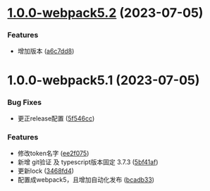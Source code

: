 # [1.0.0-webpack5.2](https://github.com/kangkang1995/react-simple-webpack/compare/v1.0.0-webpack5.1...v1.0.0-webpack5.2) (2023-07-05)


### Features

* 增加版本 ([a6c7dd8](https://github.com/kangkang1995/react-simple-webpack/commit/a6c7dd8f86005715a1e6b351f9029ef128a9505f))

# 1.0.0-webpack5.1 (2023-07-05)


### Bug Fixes

* 更正release配置 ([5f546cc](https://github.com/kangkang1995/react-simple-webpack/commit/5f546cce70283813196f0ea53758a9663da3f2f1))


### Features

* 修改token名字 ([ee2f075](https://github.com/kangkang1995/react-simple-webpack/commit/ee2f075764d066eafbe7dee7f54ac6e10926d93d))
* 新增 git验证  及 typescript版本固定 3.7.3 ([5bf41af](https://github.com/kangkang1995/react-simple-webpack/commit/5bf41af6473b2b2375a0689a3d8cfb8f8cd15a5b))
* 更新lock ([3468fd4](https://github.com/kangkang1995/react-simple-webpack/commit/3468fd40e5cd3f294860cb083227156c0f2cd9eb))
* 配置成webpack5，且增加自动化发布 ([bcadb33](https://github.com/kangkang1995/react-simple-webpack/commit/bcadb33cc4ae8d76f272eedc3a6670eddad6fce6))
